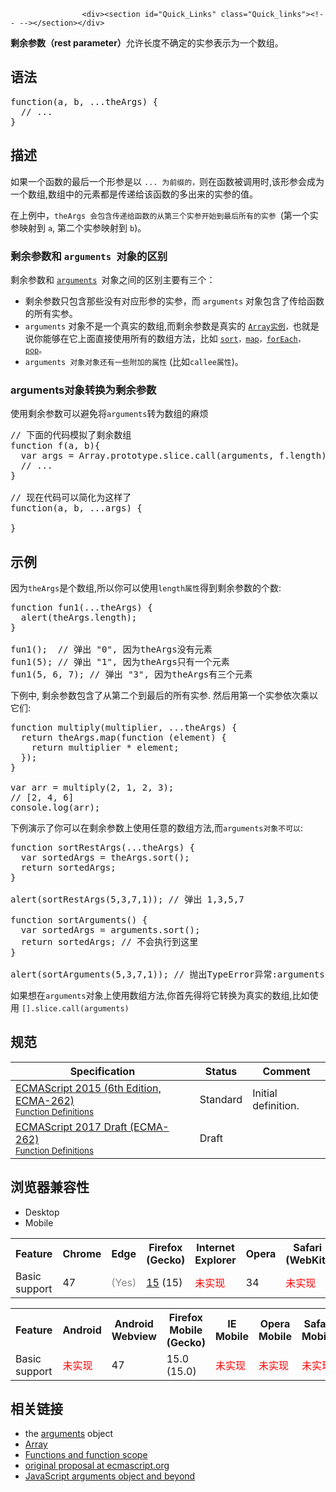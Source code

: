 
                
                  
                    <div><section id="Quick_Links" class="Quick_links"><!-- --></section></div>

<p><strong>&#x5269;&#x4F59;&#x53C2;&#x6570;&#xFF08;rest parameter&#xFF09;</strong>&#x5141;&#x8BB8;&#x957F;&#x5EA6;&#x4E0D;&#x786E;&#x5B9A;&#x7684;&#x5B9E;&#x53C2;&#x8868;&#x793A;&#x4E3A;&#x4E00;&#x4E2A;&#x6570;&#x7EC4;&#x3002;</p>

<h2 id="&#x8BED;&#x6CD5;">&#x8BED;&#x6CD5;</h2>

<pre class="brush: js">function(a, b, ...theArgs) {
  // ...
}
</pre>

<h2 id="&#x63CF;&#x8FF0;">&#x63CF;&#x8FF0;</h2>

<p>&#x5982;&#x679C;&#x4E00;&#x4E2A;&#x51FD;&#x6570;&#x7684;&#x6700;&#x540E;&#x4E00;&#x4E2A;&#x5F62;&#x53C2;&#x662F;&#x4EE5; <code>... &#x4E3A;&#x524D;&#x7F00;&#x7684;&#xFF0C;</code>&#x5219;&#x5728;&#x51FD;&#x6570;&#x88AB;&#x8C03;&#x7528;&#x65F6;,&#x8BE5;&#x5F62;&#x53C2;&#x4F1A;&#x6210;&#x4E3A;&#x4E00;&#x4E2A;&#x6570;&#x7EC4;,&#x6570;&#x7EC4;&#x4E2D;&#x7684;&#x5143;&#x7D20;&#x90FD;&#x662F;&#x4F20;&#x9012;&#x7ED9;&#x8BE5;&#x51FD;&#x6570;&#x7684;&#x591A;&#x51FA;&#x6765;&#x7684;&#x5B9E;&#x53C2;&#x7684;&#x503C;&#x3002;</p>

<p>&#x5728;&#x4E0A;&#x4F8B;&#x4E2D;&#xFF0C;<code>theArgs &#x4F1A;&#x5305;&#x542B;&#x4F20;&#x9012;&#x7ED9;&#x51FD;&#x6570;&#x7684;&#x4ECE;&#x7B2C;&#x4E09;&#x4E2A;&#x5B9E;&#x53C2;</code><code>&#x5F00;&#x59CB;&#x5230;&#x6700;&#x540E;&#x6240;&#x6709;&#x7684;&#x5B9E;&#x53C2;&#xA0;</code>(&#x7B2C;&#x4E00;&#x4E2A;&#x5B9E;&#x53C2;&#x6620;&#x5C04;&#x5230; <code>a</code>, &#x7B2C;&#x4E8C;&#x4E2A;&#x5B9E;&#x53C2;&#x6620;&#x5C04;&#x5230; <code>b</code>)&#x3002;</p>

<h3 id="&#x5269;&#x4F59;&#x53C2;&#x6570;&#x548C;_arguments_&#x5BF9;&#x8C61;&#x7684;&#x533A;&#x522B;">&#x5269;&#x4F59;&#x53C2;&#x6570;&#x548C;&#xA0;<code>arguments&#xA0;</code>&#x5BF9;&#x8C61;&#x7684;&#x533A;&#x522B;</h3>

<p>&#x5269;&#x4F59;&#x53C2;&#x6570;&#x548C;&#xA0;<code><a href="../../../../zh-cn/JavaScript/Reference/Functions_and_function_scope/arguments" title="arguments">arguments</a>&#xA0;</code>&#x5BF9;&#x8C61;&#x4E4B;&#x95F4;&#x7684;&#x533A;&#x522B;&#x4E3B;&#x8981;&#x6709;&#x4E09;&#x4E2A;&#xFF1A;</p>

<ul>
 <li>&#x5269;&#x4F59;&#x53C2;&#x6570;&#x53EA;&#x5305;&#x542B;&#x90A3;&#x4E9B;&#x6CA1;&#x6709;&#x5BF9;&#x5E94;&#x5F62;&#x53C2;&#x7684;&#x5B9E;&#x53C2;&#xFF0C;&#x800C; <code>arguments</code> &#x5BF9;&#x8C61;&#x5305;&#x542B;&#x4E86;&#x4F20;&#x7ED9;&#x51FD;&#x6570;&#x7684;&#x6240;&#x6709;&#x5B9E;&#x53C2;&#x3002;</li>
 <li><code>arguments</code> &#x5BF9;&#x8C61;&#x4E0D;&#x662F;&#x4E00;&#x4E2A;&#x771F;&#x5B9E;&#x7684;&#x6570;&#x7EC4;,&#x800C;&#x5269;&#x4F59;&#x53C2;&#x6570;&#x662F;&#x771F;&#x5B9E;&#x7684;&#xA0;<code><a href="../../../../zh-cn/JavaScript/Reference/Global_Objects/Array" title="Array">Array&#x5B9E;&#x4F8B;</a>&#xFF0C;</code>&#x4E5F;&#x5C31;&#x662F;&#x8BF4;&#x4F60;&#x80FD;&#x591F;&#x5728;&#x5B83;&#x4E0A;&#x9762;&#x76F4;&#x63A5;&#x4F7F;&#x7528;&#x6240;&#x6709;&#x7684;&#x6570;&#x7EC4;&#x65B9;&#x6CD5;&#xFF0C;&#x6BD4;&#x5982;&#xA0;<code><a href="../../../../zh-cn/JavaScript/Reference/Global_Objects/Array/sort" title="Array sort method">sort</a><font face="Open Sans, Arial, sans-serif">&#xFF0C;</font></code><code><a href="../../../../zh-cn/JavaScript/Reference/Global_Objects/Array/map" title="Array map method">map</a><font face="Open Sans, Arial, sans-serif">&#xFF0C;</font></code><code><a href="../../../../zh-cn/JavaScript/Reference/Global_Objects/Array/forEach" title="Array forEach method">forEach</a><font face="Open Sans, Arial, sans-serif">&#xFF0C;</font></code><code><a href="../../../../zh-cn/JavaScript/Reference/Global_Objects/Array/pop" title="Array pop method">pop</a>&#x3002;</code></li>
 <li><code>arguments &#x5BF9;&#x8C61;&#x5BF9;&#x8C61;&#x8FD8;&#x6709;&#x4E00;&#x4E9B;&#x9644;&#x52A0;&#x7684;&#x5C5E;&#x6027;</code> (&#x6BD4;&#x5982;<code>callee&#x5C5E;&#x6027;</code>)&#x3002;</li>
</ul>

<h3 id="arguments&#x5BF9;&#x8C61;&#x8F6C;&#x6362;&#x4E3A;&#x5269;&#x4F59;&#x53C2;&#x6570;">arguments&#x5BF9;&#x8C61;&#x8F6C;&#x6362;&#x4E3A;&#x5269;&#x4F59;&#x53C2;&#x6570;</h3>

<p>&#x4F7F;&#x7528;&#x5269;&#x4F59;&#x53C2;&#x6570;&#x53EF;&#x4EE5;&#x907F;&#x514D;&#x5C06;<code>arguments</code>&#x8F6C;&#x4E3A;&#x6570;&#x7EC4;&#x7684;&#x9EBB;&#x70E6;</p>

<pre class="brush: js">// &#x4E0B;&#x9762;&#x7684;&#x4EE3;&#x7801;&#x6A21;&#x62DF;&#x4E86;&#x5269;&#x4F59;&#x6570;&#x7EC4;
function f(a, b){
&#xA0; var args = Array.prototype.slice.call(arguments, f.length);
&#xA0; // ...
}
&#xA0;
// &#x73B0;&#x5728;&#x4EE3;&#x7801;&#x53EF;&#x4EE5;&#x7B80;&#x5316;&#x4E3A;&#x8FD9;&#x6837;&#x4E86;
function(a, b, ...args) {
&#xA0; &#xA0;
}</pre>

<h2 name="Example" id="Example">&#x793A;&#x4F8B;</h2>

<p>&#x56E0;&#x4E3A;<code>theArgs</code>&#x662F;&#x4E2A;&#x6570;&#x7EC4;,&#x6240;&#x4EE5;&#x4F60;&#x53EF;&#x4EE5;&#x4F7F;&#x7528;<code>length&#x5C5E;&#x6027;</code>&#x5F97;&#x5230;&#x5269;&#x4F59;&#x53C2;&#x6570;&#x7684;&#x4E2A;&#x6570;:</p>

<pre class="brush: js">function fun1(...theArgs) {
&#xA0; alert(theArgs.length);
}
&#xA0;
fun1();&#xA0; // &#x5F39;&#x51FA; &quot;0&quot;, &#x56E0;&#x4E3A;theArgs&#x6CA1;&#x6709;&#x5143;&#x7D20;
fun1(5); // &#x5F39;&#x51FA; &quot;1&quot;, &#x56E0;&#x4E3A;theArgs&#x53EA;&#x6709;&#x4E00;&#x4E2A;&#x5143;&#x7D20;
fun1(5, 6, 7); // &#x5F39;&#x51FA; &quot;3&quot;, &#x56E0;&#x4E3A;theArgs&#x6709;&#x4E09;&#x4E2A;&#x5143;&#x7D20;</pre>

<p>&#x4E0B;&#x4F8B;&#x4E2D;, &#x5269;&#x4F59;&#x53C2;&#x6570;&#x5305;&#x542B;&#x4E86;&#x4ECE;&#x7B2C;&#x4E8C;&#x4E2A;&#x5230;&#x6700;&#x540E;&#x7684;&#x6240;&#x6709;&#x5B9E;&#x53C2;. &#x7136;&#x540E;&#x7528;&#x7B2C;&#x4E00;&#x4E2A;&#x5B9E;&#x53C2;&#x4F9D;&#x6B21;&#x4E58;&#x4EE5;&#x5B83;&#x4EEC;:</p>

<pre class="brush: js">function multiply(multiplier, ...theArgs) {
  return theArgs.map(function (element) {
    return multiplier * element;
  });
}

var arr = multiply(2, 1, 2, 3); 
// [2, 4, 6]
console.log(arr); 
</pre>

<p>&#x4E0B;&#x4F8B;&#x6F14;&#x793A;&#x4E86;&#x4F60;&#x53EF;&#x4EE5;&#x5728;&#x5269;&#x4F59;&#x53C2;&#x6570;&#x4E0A;&#x4F7F;&#x7528;&#x4EFB;&#x610F;&#x7684;&#x6570;&#x7EC4;&#x65B9;&#x6CD5;,&#x800C;<code>arguments&#x5BF9;&#x8C61;&#x4E0D;&#x53EF;&#x4EE5;</code>:</p>

<pre class="brush: js">function sortRestArgs(...theArgs) {
&#xA0; var sortedArgs = theArgs.sort();
&#xA0; return sortedArgs;
}
&#xA0;
alert(sortRestArgs(5,3,7,1)); // &#x5F39;&#x51FA; 1,3,5,7
&#xA0;
function sortArguments() {
&#xA0; var sortedArgs = arguments.sort();
&#xA0; return sortedArgs; // &#x4E0D;&#x4F1A;&#x6267;&#x884C;&#x5230;&#x8FD9;&#x91CC;
}
&#xA0;
alert(sortArguments(5,3,7,1)); // &#x629B;&#x51FA;TypeError&#x5F02;&#x5E38;:arguments.sort is not a function</pre>

<p>&#x5982;&#x679C;&#x60F3;&#x5728;<code>arguments</code>&#x5BF9;&#x8C61;&#x4E0A;&#x4F7F;&#x7528;&#x6570;&#x7EC4;&#x65B9;&#x6CD5;,&#x4F60;&#x9996;&#x5148;&#x5F97;&#x5C06;&#x5B83;&#x8F6C;&#x6362;&#x4E3A;&#x771F;&#x5B9E;&#x7684;&#x6570;&#x7EC4;,&#x6BD4;&#x5982;&#x4F7F;&#x7528; <code>[].slice.call(arguments)</code></p>

<h2 name="Specifications" id="Specifications">&#x89C4;&#x8303;</h2>

<table class="standard-table">
 <thead>
  <tr>
   <th scope="col">Specification</th>
   <th scope="col">Status</th>
   <th scope="col">Comment</th>
  </tr>
 </thead>
 <tbody>
  <tr>
   <td><a href="http://www.ecma-international.org/ecma-262/6.0/#sec-function-definitions" class="external" lang="en" hreflang="en">ECMAScript 2015 (6th Edition, ECMA-262)<br><small lang="zh-CN">Function Definitions</small></a></td>
   <td><span class="spec-Standard">Standard</span></td>
   <td>Initial definition.</td>
  </tr>
  <tr>
   <td><a href="https://tc39.github.io/ecma262/#sec-function-definitions" class="external" lang="en" hreflang="en">ECMAScript 2017 Draft (ECMA-262)<br><small lang="zh-CN">Function Definitions</small></a></td>
   <td><span class="spec-Draft">Draft</span></td>
   <td>&#xA0;</td>
  </tr>
 </tbody>
</table>

<h2 id="&#x6D4F;&#x89C8;&#x5668;&#x517C;&#x5BB9;&#x6027;">&#x6D4F;&#x89C8;&#x5668;&#x517C;&#x5BB9;&#x6027;</h2>

<p></p><div class="htab"> 
    <a name="AutoCompatibilityTable" id="AutoCompatibilityTable"></a> 
    <ul> 
        <li class="selected"><a>Desktop</a></li> 
        <li><a>Mobile</a></li> 
    </ul> 
</div><p></p>

<div id="compat-desktop">
<table class="compat-table">
 <tbody>
  <tr>
   <th>Feature</th>
   <th>Chrome</th>
   <th>Edge</th>
   <th>Firefox (Gecko)</th>
   <th>Internet Explorer</th>
   <th>Opera</th>
   <th>Safari (WebKit)</th>
  </tr>
  <tr>
   <td>Basic support</td>
   <td>47</td>
   <td><span title="Please update this with the earliest version of support." style="color: #888;">(Yes)</span></td>
   <td><a href="/en-US/Firefox/Releases/15" title="Released on 2012-08-28.">15</a> (15)</td>
   <td><span style="color: #f00;">&#x672A;&#x5B9E;&#x73B0;</span></td>
   <td>34</td>
   <td><span style="color: #f00;">&#x672A;&#x5B9E;&#x73B0;</span></td>
  </tr>
 </tbody>
</table>
</div>

<div id="compat-mobile">
<table class="compat-table">
 <tbody>
  <tr>
   <th>Feature</th>
   <th>Android</th>
   <th>Android Webview</th>
   <th>Firefox Mobile (Gecko)</th>
   <th>IE Mobile</th>
   <th>Opera Mobile</th>
   <th>Safari Mobile</th>
   <th>Chrome for Android</th>
  </tr>
  <tr>
   <td>Basic support</td>
   <td><span style="color: #f00;">&#x672A;&#x5B9E;&#x73B0;</span></td>
   <td>47</td>
   <td>15.0 (15.0)</td>
   <td><span style="color: #f00;">&#x672A;&#x5B9E;&#x73B0;</span></td>
   <td><span style="color: #f00;">&#x672A;&#x5B9E;&#x73B0;</span></td>
   <td><span style="color: #f00;">&#x672A;&#x5B9E;&#x73B0;</span></td>
   <td>47</td>
  </tr>
 </tbody>
</table>
</div>

<h2 name="See_also" id="See_also">&#x76F8;&#x5173;&#x94FE;&#x63A5;</h2>

<ul>
 <li>the <a href="/zh-CN/JavaScript/Reference/Functions_and_function_scope/arguments" title="arguments">arguments</a> object</li>
 <li><a href="/zh-CN/JavaScript/Reference/Global_Objects/Array" title="Array">Array</a></li>
 <li><a href="/zh-CN/JavaScript/Reference/Functions_and_function_scope" title="Functions and function scope">Functions and function scope</a></li>
 <li><a href="http://wiki.ecmascript.org/doku.php?id=harmony:rest_parameters" class="external">original proposal at ecmascript.org</a></li>
 <li><a href="http://javascriptweblog.wordpress.com/2011/01/18/javascripts-arguments-object-and-beyond/" class="external">JavaScript arguments object and beyond</a></li>
</ul>
                  
                
              